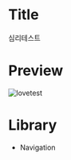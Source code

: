 # Title

심리테스트

# Preview

![lovetest](https://user-images.githubusercontent.com/74343321/128460472-f74cb1c4-d164-42b6-beb2-04051de1b182.JPG)

# Library

* Navigation
